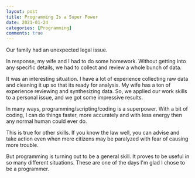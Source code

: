 ```yaml
---
layout: post
title: Programming Is a Super Power
date: 2021-01-24
categories: [Programming]
comments: true
---
```

Our family had an unexpected legal issue.

In response, my wife and I had to do some homework. Without getting into any specific details, we had to collect and review a whole bunch of data.

It was an interesting situation. I have a lot of experience collecting raw data and cleaning it up so that its ready for analysis. My wife has a ton of experience reviewing and synthesizing data. So, we applied our work skills to a personal issue, and we got some impressive results.

In many ways, programming/scripting/coding is a superpower. With a bit of coding, I can do things faster, more accurately and with less energy then any normal human could ever do.

This is true for other skills. If you know the law well, you can advise and take action even when mere citizens may be paralyzed with fear of causing more trouble.

But programming is turning out to be a general skill. It proves to be useful in so many different situations. These are one of the days I'm glad I chose to be a programmer.